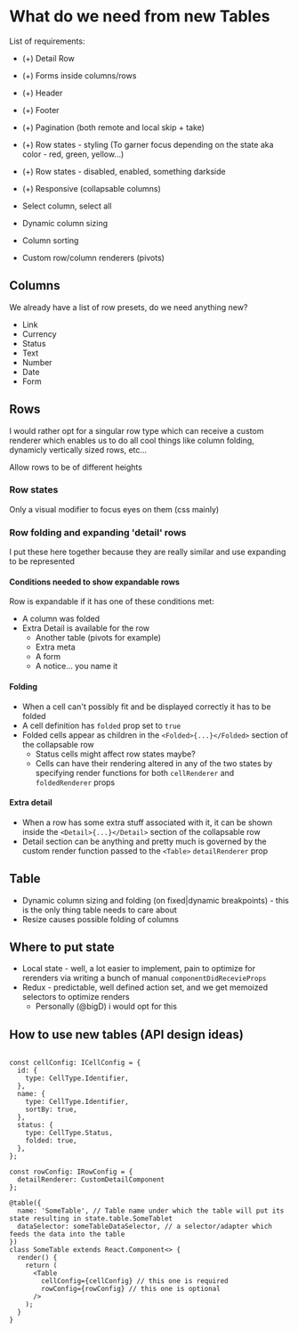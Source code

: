 # What do we need from new Tables

List of requirements:

- (+) Detail Row
- (+) Forms inside columns/rows
- (+) Header
- (+) Footer
- (+) Pagination (both remote and local skip + take)
- (+) Row states - styling (To garner focus depending on the state aka color - red, green, yellow...)
- (+) Row states - disabled, enabled, something darkside
- (+) Responsive (collapsable columns)

- Select column, select all
- Dynamic column sizing
- Column sorting
- Custom row/column renderers (pivots)

## Columns

We already have a list of row presets, do we need anything new?

- Link
- Currency
- Status
- Text
- Number
- Date
- Form

## Rows

I would rather opt for a singular row type which can receive a custom renderer which
enables us to do all cool things like column folding, dynamicly vertically sized rows, etc...

Allow rows to be of different heights

### Row states

Only a visual modifier to focus eyes on them (css mainly)

### Row folding and expanding 'detail' rows

I put these here together because they are really similar and use expanding to be represented

#### Conditions needed to show expandable rows

Row is expandable if it has one of these conditions met:

- A column was folded
- Extra Detail is available for the row
  - Another table (pivots for example)
  - Extra meta
  - A form
  - A notice... you name it

#### Folding

- When a cell can't possibly fit and be displayed correctly it has to be folded
- A cell definition has `folded` prop set to `true`
- Folded cells appear as children in the `<Folded>{...}</Folded>` section of the collapsable row
  - Status cells might affect row states maybe?
  - Cells can have their rendering altered in any of the two states by specifying render functions for both `cellRenderer` and `foldedRenderer` props

#### Extra detail

- When a row has some extra stuff associated with it, it can be shown inside the `<Detail>{...}</Detail>` section of the collapsable row
- Detail section can be anything and pretty much is governed by the custom render function passed to the `<Table>` `detailRenderer` prop

## Table

- Dynamic column sizing and folding (on fixed|dynamic breakpoints) - this is the only thing table needs to care about
- Resize causes possible folding of columns

## Where to put state

- Local state - well, a lot easier to implement, pain to optimize for rerenders via writing a bunch of manual `componentDidRecevieProps`
- Redux - predictable, well defined action set, and we get memoized selectors to optimize renders
  - Personally (@bigD) i would opt for this

## How to use new tables (API design ideas)

```tsx

const cellConfig: ICellConfig = {
  id: {
    type: CellType.Identifier,
  },
  name: {
    type: CellType.Identifier,
    sortBy: true,
  },
  status: {
    type: CellType.Status,
    folded: true,
  },
};

const rowConfig: IRowConfig = {
  detailRenderer: CustomDetailComponent
};

@table({
  name: 'SomeTable', // Table name under which the table will put its state resulting in state.table.SomeTablet
  dataSelector: someTableDataSelector, // a selector/adapter which feeds the data into the table
})
class SomeTable extends React.Component<> {
  render() {
    return (
      <Table
        cellConfig={cellConfig} // this one is required
        rowConfig={rowConfig} // this one is optional
      />
    );
  }
}
```
